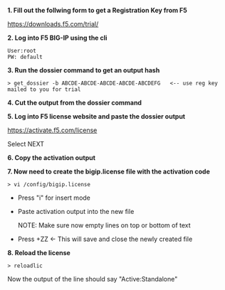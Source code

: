 **1. Fill out the follwing form to get a Registration Key from F5**

https://downloads.f5.com/trial/

**2. Log into F5 BIG-IP using the cli**
```
User:root
PW: default
```

**3. Run the dossier command to get an output hash**

`> get_dossier -b ABCDE-ABCDE-ABCDE-ABCDE-ABCDEFG   <-- use reg key mailed to you for trial`

**4. Cut the output from the dossier command**

**5. Log into F5 license website and paste the dossier output**

https://activate.f5.com/license

Select NEXT

**6. Copy the activation output**

**7. Now need to create the bigip.license file with the activation code**

`> vi /config/bigip.license`

- Press "i" for insert mode
- Paste activation output into the new file

  NOTE: Make sure now empty lines on top or bottom of text

- Press <SHIFT>+ZZ   <- This will save and close the newly created file

**8. Reload the license**

`> reloadlic`


Now the output of the line should say "Active:Standalone"
